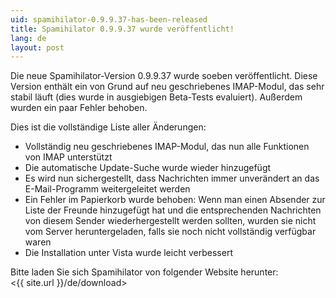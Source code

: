 ```yaml
---
uid: spamihilator-0.9.9.37-has-been-released
title: Spamihilator 0.9.9.37 wurde veröffentlicht!
lang: de
layout: post
---
```


Die neue Spamihilator-Version 0.9.9.37 wurde soeben veröffentlicht. Diese
Version enthält ein von Grund auf neu geschriebenes IMAP-Modul, das sehr
stabil läuft (dies wurde in ausgiebigen Beta-Tests evaluiert). Außerdem wurden
ein paar Fehler behoben.

Dies ist die vollständige Liste aller Änderungen:

* Vollständig neu geschriebenes IMAP-Modul, das nun alle Funktionen von IMAP unterstützt
* Die automatische Update-Suche wurde wieder hinzugefügt
* Es wird nun sichergestellt, dass Nachrichten immer unverändert an das E-Mail-Programm
  weitergeleitet werden
* Ein Fehler im Papierkorb wurde behoben: Wenn man einen Absender zur Liste der Freunde
  hinzugefügt hat und die entsprechenden Nachrichten von diesem Sender wiederhergestellt
  werden sollten, wurden sie nicht vom Server heruntergeladen, falls sie noch nicht
  vollständig verfügbar waren
* Die Installation unter Vista wurde leicht verbessert

Bitte laden Sie sich Spamihilator von folgender Website herunter:  
<{{ site.url }}/de/download>